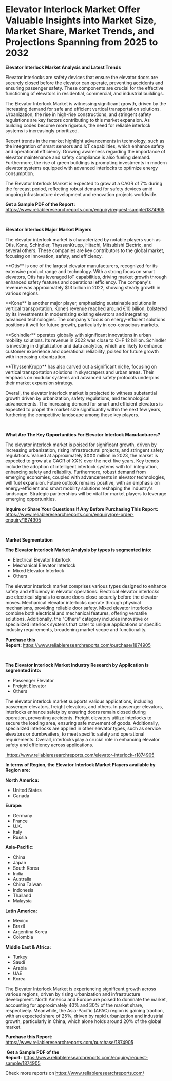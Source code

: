 <p><h1>Elevator Interlock Market Offer Valuable Insights into Market Size, Market Share, Market Trends, and Projections Spanning from 2025 to 2032</h1></p><p><strong>Elevator Interlock Market Analysis and Latest Trends</strong></p>
<p><p>Elevator interlocks are safety devices that ensure the elevator doors are securely closed before the elevator can operate, preventing accidents and ensuring passenger safety. These components are crucial for the effective functioning of elevators in residential, commercial, and industrial buildings.</p><p>The Elevator Interlock Market is witnessing significant growth, driven by the increasing demand for safe and efficient vertical transportation solutions. Urbanization, the rise in high-rise constructions, and stringent safety regulations are key factors contributing to this market expansion. As building codes become more rigorous, the need for reliable interlock systems is increasingly prioritized.</p><p>Recent trends in the market highlight advancements in technology, such as the integration of smart sensors and IoT capabilities, which enhance safety and operational efficiency. Growing awareness regarding the importance of elevator maintenance and safety compliance is also fueling demand. Furthermore, the rise of green buildings is prompting investments in modern elevator systems equipped with advanced interlocks to optimize energy consumption.</p><p>The Elevator Interlock Market is expected to grow at a CAGR of 7% during the forecast period, reflecting robust demand for safety devices amid ongoing infrastructure development and renovation projects worldwide.</p></p>
<p><strong>Get a Sample PDF of the Report:&nbsp;</strong> <a href="https://www.reliableresearchreports.com/enquiry/request-sample/1874905?utm_campaign=3362&utm_medium=2&utm_source=Github&utm_content=ia&utm_term=11042025&utm_id=elevator-interlock">https://www.reliableresearchreports.com/enquiry/request-sample/1874905</a></p>
<p>&nbsp;</p>
<p><strong>Elevator Interlock Major Market Players</strong></p>
<p><p>The elevator interlock market is characterized by notable players such as Otis, Kone, Schindler, ThyssenKrupp, Hitachi, Mitsubishi Electric, and several others. These companies are key contributors to the global market, focusing on innovation, safety, and efficiency.</p><p>**Otis** is one of the largest elevator manufacturers, recognized for its extensive product range and technology. With a strong focus on smart elevators, Otis has leveraged IoT capabilities, driving market growth through enhanced safety features and operational efficiency. The company's revenue was approximately $13 billion in 2022, showing steady growth in various regions.</p><p>**Kone** is another major player, emphasizing sustainable solutions in vertical transportation. Kone’s revenue reached around €10 billion, bolstered by its investments in modernizing existing elevators and integrating advanced technologies. The company's focus on energy-efficient solutions positions it well for future growth, particularly in eco-conscious markets.</p><p>**Schindler** operates globally with significant innovations in urban mobility solutions. Its revenue in 2022 was close to CHF 12 billion. Schindler is investing in digitalization and data analytics, which are likely to enhance customer experience and operational reliability, poised for future growth with increasing urbanization.</p><p>**ThyssenKrupp** has also carved out a significant niche, focusing on vertical transportation solutions in skyscrapers and urban areas. Their emphasis on modular systems and advanced safety protocols underpins their market expansion strategy.</p><p>Overall, the elevator interlock market is projected to witness substantial growth driven by urbanization, safety regulations, and technological advancements. The increasing demand for smart and efficient elevators is expected to propel the market size significantly within the next few years, furthering the competitive landscape among these key players.</p></p>
<p>&nbsp;</p>
<p><strong>What Are The Key Opportunities For Elevator Interlock Manufacturers?</strong></p>
<p><p>The elevator interlock market is poised for significant growth, driven by increasing urbanization, rising infrastructural projects, and stringent safety regulations. Valued at approximately $XXX million in 2023, the market is expected to grow at a CAGR of XX% over the next five years. Key trends include the adoption of intelligent interlock systems with IoT integration, enhancing safety and reliability. Furthermore, robust demand from emerging economies, coupled with advancements in elevator technologies, will fuel expansion. Future outlook remains positive, with an emphasis on energy-efficient and smart mobility solutions reshaping the industry's landscape. Strategic partnerships will be vital for market players to leverage emerging opportunities.</p></p>
<p><strong>Inquire or Share Your Questions If Any Before Purchasing This Report:</strong> <a href="https://www.reliableresearchreports.com/enquiry/pre-order-enquiry/1874905?utm_campaign=3362&utm_medium=2&utm_source=Github&utm_content=ia&utm_term=11042025&utm_id=elevator-interlock">https://www.reliableresearchreports.com/enquiry/pre-order-enquiry/1874905</a></p>
<p>&nbsp;</p>
<p><strong>Market Segmentation</strong></p>
<p><strong>The Elevator Interlock Market Analysis by types is segmented into:</strong></p>
<p><ul><li>Electrical Elevator Interlock</li><li>Mechanical Elevator Interlock</li><li>Mixed Elevator Interlock</li><li>Others</li></ul></p>
<p><p>The elevator interlock market comprises various types designed to enhance safety and efficiency in elevator operations. Electrical elevator interlocks use electrical signals to ensure doors close securely before the elevator moves. Mechanical elevator interlocks operate through physical mechanisms, providing reliable door safety. Mixed elevator interlocks combine both electrical and mechanical features, offering versatile solutions. Additionally, the "Others" category includes innovative or specialized interlock systems that cater to unique applications or specific industry requirements, broadening market scope and functionality.</p></p>
<p><strong>Purchase this Report:&nbsp;</strong><a href="https://www.reliableresearchreports.com/purchase/1874905?utm_campaign=3362&utm_medium=2&utm_source=Github&utm_content=ia&utm_term=11042025&utm_id=elevator-interlock">https://www.reliableresearchreports.com/purchase/1874905</a></p>
<p>&nbsp;</p>
<p><strong>The Elevator Interlock Market Industry Research by Application is segmented into:</strong></p>
<p><ul><li>Passenger Elevator</li><li>Freight Elevator</li><li>Others</li></ul></p>
<p><p>The elevator interlock market supports various applications, including passenger elevators, freight elevators, and others. In passenger elevators, interlocks enhance safety by ensuring doors remain closed during operation, preventing accidents. Freight elevators utilize interlocks to secure the loading area, ensuring safe movement of goods. Additionally, specialized interlocks are applied in other elevator types, such as service elevators or dumbwaiters, to meet specific safety and operational requirements. Overall, interlocks play a crucial role in enhancing elevator safety and efficiency across applications.</p></p>
<p><a href="https://www.reliableresearchreports.com/elevator-interlock-r1874905?utm_campaign=3362&utm_medium=2&utm_source=Github&utm_content=ia&utm_term=11042025&utm_id=elevator-interlock">&nbsp;https://www.reliableresearchreports.com/elevator-interlock-r1874905</a></p>
<p><strong>In terms of Region, the Elevator Interlock Market Players available by Region are:</strong></p>
<p>
    <p> <strong> North America: </strong>
        <ul>
            <li>United States</li>
            <li>Canada</li>
        </ul>
        </p> 
    <p> <strong> Europe: </strong>
        <ul>
            <li>Germany</li>
            <li>France</li>
            <li>U.K.</li>
            <li>Italy</li>
            <li>Russia</li>
        </ul>
        </p> 
    <p> <strong> Asia-Pacific: </strong>
        <ul>
            <li>China</li>
            <li>Japan</li>
            <li>South Korea</li>
            <li>India</li>
            <li>Australia</li>
            <li>China Taiwan</li>
            <li>Indonesia</li>
            <li>Thailand</li>
            <li>Malaysia</li>
        </ul>
        </p> 
    <p> <strong> Latin America: </strong>
        <ul>
            <li>Mexico</li>
            <li>Brazil</li>
            <li>Argentina Korea</li>
            <li>Colombia</li>
        </ul>
        </p> 
    <p> <strong> Middle East & Africa: </strong>
        <ul>
            <li>Turkey</li>
            <li>Saudi</li>
            <li>Arabia</li>
            <li>UAE</li>
            <li>Korea</li>
        </ul>
    </p>
    </p>
<p><p>The Elevator Interlock Market is experiencing significant growth across various regions, driven by rising urbanization and infrastructure development. North America and Europe are poised to dominate the market, accounting for approximately 40% and 30% of the market share, respectively. Meanwhile, the Asia-Pacific (APAC) region is gaining traction, with an expected share of 25%, driven by rapid urbanization and industrial growth, particularly in China, which alone holds around 20% of the global market.</p></p>
<p><strong>Purchase this Report: </strong><a href="https://www.reliableresearchreports.com/purchase/1874905?utm_campaign=3362&utm_medium=2&utm_source=Github&utm_content=ia&utm_term=11042025&utm_id=elevator-interlock">https://www.reliableresearchreports.com/purchase/1874905</a></p>
<p>&nbsp;<strong>Get a Sample PDF of the Report:&nbsp;&nbsp;</strong><a href="https://www.reliableresearchreports.com/enquiry/request-sample/1874905?utm_campaign=3362&utm_medium=2&utm_source=Github&utm_content=ia&utm_term=11042025&utm_id=elevator-interlock">https://www.reliableresearchreports.com/enquiry/request-sample/1874905</a></p>
<p><strong></strong></p>
<p>Check more reports on <a href="https://www.reliableresearchreports.com/?utm_campaign=3362&utm_medium=2&utm_source=Github&utm_content=ia&utm_term=11042025&utm_id=elevator-interlock">https://www.reliableresearchreports.com/</a></p>